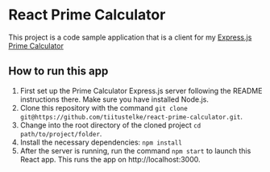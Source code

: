 # React Prime Calculator

This project is a code sample application that is a client for my [Express.js Prime Calculator](https://github.com/tiitustelke/prime-calculator)

## How to run this app

1. First set up the Prime Calculator Express.js server following the README instructions there. Make sure you have installed Node.js.
2. Clone this repository with the command `git clone git@https://github.com/tiitustelke/react-prime-calculator.git`.
3. Change into the root directory of the cloned project `cd path/to/project/folder`.
4. Install the necessary dependencies: `npm install`
5. After the server is running, run the command `npm start` to launch this React app. This runs the app on http://localhost:3000.